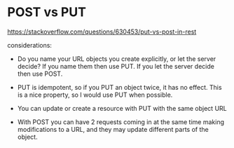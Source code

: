 # POST vs PUT

https://stackoverflow.com/questions/630453/put-vs-post-in-rest

considerations:

- Do you name your URL objects you create explicitly, or let the server decide? If you name them then use PUT. 
If you let the server decide then use POST.

- PUT is idempotent, so if you PUT an object twice, it has no effect. This is a nice property, 
so I would use PUT when possible.

- You can update or create a resource with PUT with the same object URL

- With POST you can have 2 requests coming in at the same time making modifications to a URL, 
and they may update different parts of the object.